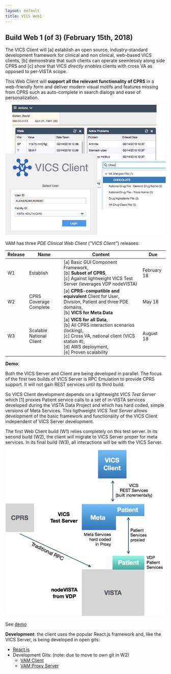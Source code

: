 ```yaml
---
layout: default
title: VICS Web1
---
```


## Build Web 1 (of 3) (February 15th, 2018)

The VICS Client will [a] establish an open source, industry-standard development framework for clinical and non clinical, web-based VICS clients, [b] demonstrate that such clients can operate seemlessly along side CPRS and [c] show that VICS _directly enables_ clients with cross VA as opposed to per-VISTA scope.

This Web Client will __support all the relevant functionality of CPRS__ in a web-friendly form and deliver modern visual motifs and features missing from CPRS such as auto-complete in search dialogs and ease of personalization.

![ComboVICS -width70](images/ComboVICS.png)

VAM has three _PDE Clinical Web Client_ (_"VICS Client"_) releases:

Release | Name | Content | Due
--- | --- | --- | ---
W1 | Establish | [a] Basic GUI Component Framework,<br>[b] __Subset of CPRS__,<br>[c] Against lightweight VICS Test Server (leverages VDP nodeVISTA) | February 18
W2 | CPRS Coverage Complete | [a] __CPRS-compatible and equivalent__ Client for User, Division, Patient and three PDE domains,<br>[b] __VICS for Meta Data__ | May 18
W3 | Scalable National Client | [a] __VICS for all Data__,<br>[b] All CPRS interaction scenarios (locking),<br>[c] Cross VA, national client (VICS station #),<br>[d] AWS deployment,<br>[e] Proven scalability | August 18

__Demo__: 

Both the VICS Server and Client are being developed in parallel. The focus of the first two builds of VICS Server is RPC Emulation to provide CPRS support. It will not gain REST services until its third build. 

So VICS Client development depends on a lightweight _VICS Test Server_ which [1] proxies Patient service calls to a set of in-VISTA services developed during the VISTA Data Project and which has hard coded, simple versions of Meta Services. This ligthweight _VICS Test Server_ allows development of the basic framework and functionality of the VICS Client independent of VICS Server development. 

The first Web Client build (W1) relies completely on this test server. In its second build (W2), the client will migrate to VICS Server proper for meta services. In its final build (W3), all interactions will be with the VICS Server.

![Web1Demo](images/Web1Demo.png)

See [demo](demo/)

__Development__: the client uses the popular React.js framework and, like the VICS Server, is being developed in open gits:
  * [React.js](https://reactjs.org/)
  * Development Gits: (note: due to move to own git in W2)
    * [VAM Client](https://github.com/vistadataproject/nodeVISTAClients/tree/master/vam-client)
    * [VAM Proxy Server](https://github.com/vistadataproject/nodeVISTAClients/tree/master/vam-server)

